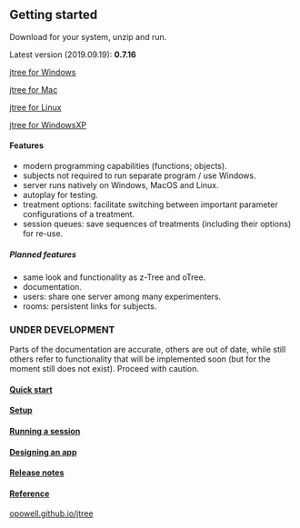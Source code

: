 ## Getting started
Download for your system, unzip and run.

Latest version (2019.09.19): **0.7.16**

<a href='https://github.com/opowell/jtree/releases/latest/download/jtree-0.7.16-win.zip'>jtree for Windows</a>

<a href='https://github.com/opowell/jtree/releases/latest/download/jtree-0.7.16-macos.zip'>jtree for Mac</a>

<a href='https://github.com/opowell/jtree/releases/latest/download/jtree-0.7.16-linux.zip'>jtree for Linux</a>

<a href='https://github.com/opowell/jtree/releases/latest/download/jtree-0.7.16-winxp.zip'>jtree for WindowsXP</a>

#### Features
- modern programming capabilities (functions; objects).
- subjects not required to run separate program / use Windows.
- server runs natively on Windows, MacOS and Linux.
- autoplay for testing.
- treatment options: facilitate switching between important parameter configurations of a treatment.
- session queues: save sequences of treatments (including their options) for re-use.

##### Planned features
- same look and functionality as z-Tree and oTree.
- documentation.
- users: share one server among many experimenters.
- rooms: persistent links for subjects.

### UNDER DEVELOPMENT
Parts of the documentation are accurate, others are out of date, while still others refer to functionality that will be implemented soon (but for the moment still does not exist). Proceed with caution.

#### <a href='https://opowell.github.io/jtree/reference/tutorial-1-quick-start.html'>Quick start</a>

#### <a href='https://opowell.github.io/jtree/reference/tutorial-2-setup.html'>Setup</a>

#### <a href='https://opowell.github.io/jtree/reference/tutorial-3-running-a-session.html'>Running a session</a>

#### <a href='https://opowell.github.io/jtree/reference/tutorial-4-designing-an-app.html'>Designing an app</a>

#### <a href='https://opowell.github.io/jtree/reference/tutorial-7-release-notes.html'>Release notes</a>

#### <a href='https://opowell.github.io/jtree/reference/index.html'>Reference</a>

<a href='https://opowell.github.io/jtree'>opowell.github.io/jtree</a>
